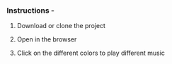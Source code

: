 ### Instructions -

1. Download or clone the project 

2. Open in the browser

3. Click on the different colors to play different music
